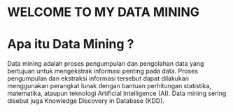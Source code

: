 # WELCOME TO MY DATA MINING
# Apa itu Data Mining ?
Data mining adalah proses pengumpulan dan pengolahan data yang bertujuan untuk mengekstrak informasi penting pada data. 
Proses pengumpulan dan ekstraksi informasi tersebut dapat dilakukan menggunakan perangkat lunak dengan bantuan perhitungan statistika, 
matematika, ataupun teknologi Artificial Intelligence (AI). 
Data mining sering disebut juga Knowledge Discovery in Database (KDD).
